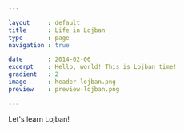 ```yaml
---

layout     : default
title      : Life in Lojban
type       : page
navigation : true

date       : 2014-02-06
excerpt    : Hello, world! This is Lojban time!
gradient   : 2
image      : header-lojban.png
preview    : preview-lojban.png

---
```


Let's learn Lojban!
